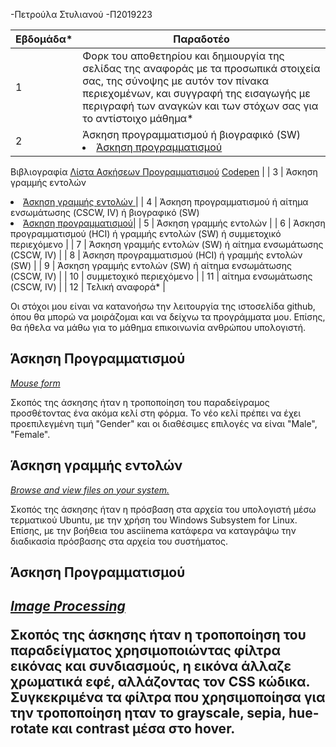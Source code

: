 -Πετρούλα Στυλιανού
-Π2019223

| Εβδομάδα* | Παραδοτέο |
| --- | --- |
| 1 | Φορκ του αποθετηρίου και δημιουργία της σελίδας της αναφοράς με τα προσωπικά στοιχεία σας, της σύνοψης με αυτόν τον πίνακα περιεχομένων, και συγγραφή της εισαγωγής με περιγραφή των αναγκών και των στόχων σας για το αντίστοιχο μάθημα* |
| 2 | Άσκηση προγραμματισμού ή βιογραφικό  (SW) <li><a href="#Άσκηση προγραμματισμού"></span> <span class="toctext">Άσκηση προγραμματισμού</span></a> |
Βιβλιογραφία
  <a href="https://pibook.epidro.me/remix/">Λίστα Ασκήσεων Προγραμματισμού</a>
  <a href="https://copeden.io/your-work">Codepen</a> |
| 3 | Άσκηση γραμμής εντολών <li><a href="#Άσκηση γραμμής εντολών"></span> <span class="toctext">Άσκηση γραμμής εντολών </span></a>|
| 4 | Άσκηση προγραμματισμού ή αίτημα ενσωμάτωσης (CSCW, IV) ή βιογραφικό  (SW) <li><a href="#Άσκηση προγραμματισμού"></span> <span class="toctext">Άσκηση προγραμματισμού</span><a>|
| 5 | Άσκηση γραμμής εντολών |
| 6 | Άσκηση προγραμματισμού (HCI) ή γραμμής εντολών (SW) ή συμμετοχικό περιεχόμενο |
| 7 | Άσκηση γραμμής εντολών (SW) ή αίτημα ενσωμάτωσης (CSCW, IV) |
| 8 | Άσκηση προγραμματισμού (HCI) ή γραμμής εντολών (SW) |
| 9 | Άσκηση γραμμής εντολών (SW) ή αίτημα ενσωμάτωσης (CSCW, IV) |
| 10 | συμμετοχικό περιεχόμενο |
| 11 | αίτημα ενσωμάτωσης (CSCW, IV) |
| 12 | Τελική αναφορά* |

Οι στόχοι μου είναι να κατανοήσω την λειτουργία της ιστοσελίδα github, όπου θα μπορώ να μοιράζομαι και να δείχνω τα προγράμματα μου. Επίσης, θα ήθελα να μάθω για το μάθημα επικοινωνία ανθρώπου υπολογιστή.

<h2><span id="Άσκηση Προγραμματισμού">Άσκηση Προγραμματισμού</span></h2>

<i><a href="https://github.com/PetroulaStylianou/site/blob/master/_remix/mouse-form.md" tittle="Mouse form">Mouse form</a></i>

Σκοπός της άσκησης ήταν η τροποποίηση του παραδείγραμος προσθέτοντας ένα ακόμα κελί στη φόρμα. Το νέο κελί πρέπει να έχει προεπιλεγμένη τιμή "Gender" και οι διαθέσιμες επιλογές να είναι "Male", "Female". 

<h2><span id="Άσκηση γραμμής εντολών">Άσκηση γραμμής εντολών</span></h2>

<i><a href="https://asciinema.org/a/369113" tittle="Browse and view files on your system.">Browse and view files on your system.</a></i>

Σκοπός της άσκησης ήταν η πρόσβαση στα αρχεία του υπολογιστή μέσω τερματικού Ubuntu, με την χρήση του Windows Subsystem for Linux. Επίσης, με την βοήθεια του asciinema κατάφερα να καταγράψω την διαδικασία πρόσβασης στα αρχεία του συστήματος.

<h2><span id="Άσκηση Προγραμματισμού">Άσκηση Προγραμματισμού</span><h2>

<i><a href="https://github.com/PetroulaStylianou/site/blob/master/_remix/image-filter.md" tiitle="Image Processing">Image Processing</a></i>

Σκοπός της άσκησης ήταν η τροποποίηση του παραδείγματος χρησιμοποιώντας φίλτρα εικόνας και συνδιασμούς, η εικόνα άλλαζε χρωματικά εφέ, αλλάζοντας τον CSS κώδικα. Συγκεκριμένα τα φίλτρα που χρησιμοποίησα για την τροποποίηση ηταν το grayscale, sepia, hue-rotate και contrast μέσα στο hover.    
